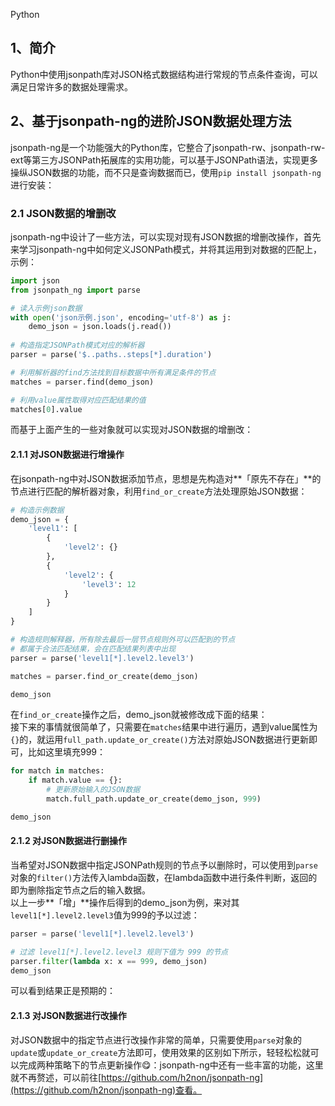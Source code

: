 Python
<a name="CQUwS"></a>
## 1、简介
Python中使用jsonpath库对JSON格式数据结构进行常规的节点条件查询，可以满足日常许多的数据处理需求。
<a name="BbMXG"></a>
## 2、基于jsonpath-ng的进阶JSON数据处理方法
jsonpath-ng是一个功能强大的Python库，它整合了jsonpath-rw、jsonpath-rw-ext等第三方JSONPath拓展库的实用功能，可以基于JSONPath语法，实现更多操纵JSON数据的功能，而不只是查询数据而已，使用`pip install jsonpath-ng`进行安装：
<a name="FvAko"></a>
### 2.1 JSON数据的增删改
jsonpath-ng中设计了一些方法，可以实现对现有JSON数据的增删改操作，首先来学习jsonpath-ng中如何定义JSONPath模式，并将其运用到对数据的匹配上，示例：
```python
import json
from jsonpath_ng import parse

# 读入示例json数据
with open('json示例.json', encoding='utf-8') as j:
    demo_json = json.loads(j.read())
    
# 构造指定JSONPath模式对应的解析器
parser = parse('$..paths..steps[*].duration')

# 利用解析器的find方法找到目标数据中所有满足条件的节点
matches = parser.find(demo_json)

# 利用value属性取得对应匹配结果的值
matches[0].value
```
而基于上面产生的一些对象就可以实现对JSON数据的增删改：
<a name="eSqCo"></a>
#### 2.1.1 对JSON数据进行增操作
在jsonpath-ng中对JSON数据添加节点，思想是先构造对**「原先不存在」**的节点进行匹配的解析器对象，利用`find_or_create`方法处理原始JSON数据：
```python
# 构造示例数据
demo_json = {
    'level1': [
        {
            'level2': {}
        },
        {
            'level2': {
                'level3': 12
            }
        }
    ]
}

# 构造规则解释器，所有除去最后一层节点规则外可以匹配到的节点
# 都属于合法匹配结果，会在匹配结果列表中出现
parser = parse('level1[*].level2.level3')

matches = parser.find_or_create(demo_json)

demo_json
```
在`find_or_create`操作之后，demo_json就被修改成下面的结果：<br />接下来的事情就很简单了，只需要在`matches`结果中进行遍历，遇到value属性为`{}`的，就运用`full_path.update_or_create()`方法对原始JSON数据进行更新即可，比如这里填充999：
```python
for match in matches:
    if match.value == {}:
        # 更新原始输入的JSON数据
        match.full_path.update_or_create(demo_json, 999)

demo_json
```
<a name="D4I1T"></a>
#### 2.1.2  对JSON数据进行删操作
当希望对JSON数据中指定JSONPath规则的节点予以删除时，可以使用到`parse`对象的`filter()`方法传入lambda函数，在lambda函数中进行条件判断，返回的即为删除指定节点之后的输入数据。<br />以上一步**「增」**操作后得到的demo_json为例，来对其`level1[*].level2.level3`值为999的予以过滤：
```python
parser = parse('level1[*].level2.level3')

# 过滤 level1[*].level2.level3 规则下值为 999 的节点
parser.filter(lambda x: x == 999, demo_json)
demo_json
```
可以看到结果正是预期的：
<a name="NnAEN"></a>
#### 2.1.3 对JSON数据进行改操作
对JSON数据中的指定节点进行改操作非常的简单，只需要使用`parse`对象的`update`或`update_or_create`方法即可，使用效果的区别如下所示，轻轻松松就可以完成两种策略下的节点更新操作😋：jsonpath-ng中还有一些丰富的功能，这里就不再赘述，可以前往[https://github.com/h2non/jsonpath-ng](https://github.com/h2non/jsonpath-ng)查看。
